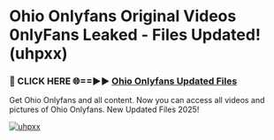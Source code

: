 # Ohio Onlyfans Original Videos 0nlyFans Leaked - Files Updated! (uhpxx)

<h3>🔴 CLICK HERE 🌐==►► <a href="https://tinyurl.com/x26r9saj" rel="nofollow">Ohio Onlyfans Updated Files</a></h3>

Get Ohio Onlyfans and all content. Now you can access all videos and pictures of Ohio Onlyfans. New Updated Files 2025!

[![uhpxx](https://i.imgur.com/LkgZPqh.gif)](https://tinyurl.com/x26r9saj)
